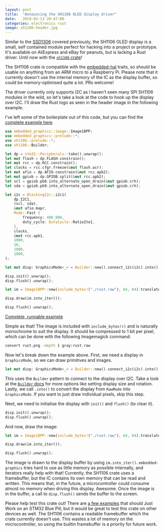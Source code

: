 ```yaml
---
layout: post
title:  "Announcing the SH1106 OLED display driver"
date:   2019-02-13 20:47:00
categories: electronics rust
image: sh1106-header.jpg
---
```


Similar to the [SSD1306](/electronics/rust/2018/04/30/ssd1306-driver.html) covered previously, the SH1106 OLED display is a small, self contained module perfect for hacking into a project or prototype. It's available on AliExpress and eBay for peanuts, but is lacking a Rust driver. Until now with the [`sh1106` crate](https://crates.io/crates/sh1106)!

The SH1106 crate is compatible with the [embedded-hal](https://crates.io/crates/embedded-hal) traits, so should be usable on anything from an ARM micro to a Raspberry Pi. Please note that it currently doesn't use the internal memory of the IC as the display buffer, so could be memory-optimised quite a lot. PRs welcome!

The driver currently only supports I2C as I haven't seen many SPI SH1106 modules in the wild, so let's take a look at the code to hook up the display over I2C. I'll draw the Rust logo as seen in the header image in the following example.

I've left some of the boilerplate out of this code, but you can find the [complete example here](https://github.com/jamwaffles/sh1106/blob/master/examples/image.rs).

```rust
use embedded_graphics::image::Image1BPP;
use embedded_graphics::prelude::*;
use sh1106::prelude::*;
use sh1106::Builder;

let dp = stm32::Peripherals::take().unwrap();
let mut flash = dp.FLASH.constrain();
let mut rcc = dp.RCC.constrain();
let clocks = rcc.cfgr.freeze(&mut flash.acr);
let mut afio = dp.AFIO.constrain(&mut rcc.apb2);
let mut gpiob = dp.GPIOB.split(&mut rcc.apb2);
let scl = gpiob.pb8.into_alternate_open_drain(&mut gpiob.crh);
let sda = gpiob.pb9.into_alternate_open_drain(&mut gpiob.crh);

let i2c = BlockingI2c::i2c1(
    dp.I2C1,
    (scl, sda),
    &mut afio.mapr,
    Mode::Fast {
        frequency: 400_000,
        duty_cycle: DutyCycle::Ratio2to1,
    },
    clocks,
    &mut rcc.apb1,
    1000,
    10,
    1000,
    1000,
);

let mut disp: GraphicsMode<_> = Builder::new().connect_i2c(i2c).into();

disp.init().unwrap();
disp.flush().unwrap();

let im = Image1BPP::new(include_bytes!("./rust.raw"), 64, 64).translate(Coord::new(32, 0));

disp.draw(im.into_iter());

disp.flush().unwrap();
```

[Complete, runnable example](https://github.com/jamwaffles/sh1106/blob/master/examples/image.rs)

Simple as that! The image is included with `include_bytes!()` and is naturally monochrome to suit the display. It should be compressed to 1 bit per pixel, which can be done with the following Imagemagick command:

```bash
convert rust.png -depth 1 gray:rust.raw
```

Now let's break down the example above. First, we need a display in `GraphicsMode`, so we can draw primitives and images.

```rust
let mut disp: GraphicsMode<_> = Builder::new().connect_i2c(i2c).into();
```

This uses the `Builder` pattern to connect to the display over I2C. Take a look at the [`Builder` docs](https://docs.rs/sh1106/0.1.0/sh1106/builder/struct.Builder.html) for more options like setting display size and rotation. Lastly, we call `.into()` to convert the display from `RawMode` into `GraphicsMode`. If you want to just draw individual pixels, skip this step.

Next, we need to initialise the display with `init()` and `flush()` (to clear it).

```rust
disp.init().unwrap();
disp.flush().unwrap();
```

And now, draw the image:

```rust
let im = Image1BPP::new(include_bytes!("./rust.raw"), 64, 64).translate(Coord::new(32, 0));

disp.draw(im.into_iter());

disp.flush().unwrap();
```

The image is drawn to the display buffer by using `im.into_iter()`. `embedded-graphics` tries hard to use as little memory as possible internally, and iterators really help with that! Currently, the SH1106 crate uses a framebuffer, but the IC contains its own memory that can be read and written. This means that, in the future, a microcontroller could consume almost no memory when driving this display. Awesome. Once the image is in the buffer, a call to `disp.flush()` sends the buffer to the screen.

Please help test this crate out! There are [a few examples](https://github.com/jamwaffles/sh1106/tree/master/examples) that should Just Work on an STM32 Blue Pill, but it would be great to test this crate on other devices as well. The SH1106 contains a readable framebuffer which the crate currently doesn't use. This wastes a lot of memory on the microcontroller, so using the builtin framebuffer is a priority for future work.
